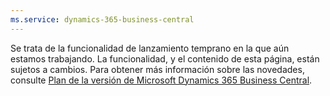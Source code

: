 ```yaml
---
ms.service: dynamics-365-business-central
---
```

Se trata de la funcionalidad de lanzamiento temprano en la que aún estamos trabajando. La funcionalidad, y el contenido de esta página, están sujetos a cambios. Para obtener más información sobre las novedades, consulte [Plan de la versión de Microsoft Dynamics 365 Business Central](/dynamics365/release-plans/).